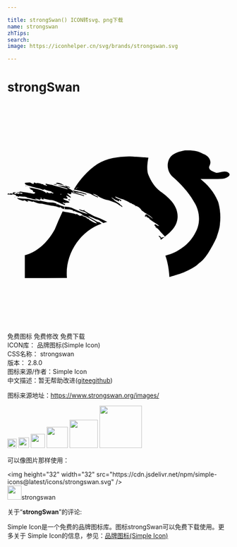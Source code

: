 ```yaml
---

title: strongSwan() ICON转svg、png下载
name: strongswan
zhTips: 
search: 
image: https://iconhelper.cn/svg/brands/strongswan.svg

---
```


# strongSwan  <small style="font-size: 60%;font-weight: 100"></small>

<div id="svg" class="svg-wrap">
<svg role="img" xmlns="http://www.w3.org/2000/svg" viewBox="0 0 24 24"><title>strongSwan icon</title><path d="M19.565 5.106a4.69 4.69 0 00-.236.006c-.074 0-.148 0-.221.007-.506.111-1.072.246-1.438.634-.552.631-.442 1.69.202 2.222.885.79 1.72 1.657 2.29 2.708.624.965.731 2.259.16 3.274-.63 1.283-1.887 2.18-3.26 2.515.38.998.437 2.3.437 2.3s1.157-.32 1.64-.537c.545-.263 1.117-.507 1.55-.943.434-.295.75-.724 1.035-1.163.32-.512.612-1.048.862-1.595.157-.492.347-.98.374-1.505a6.174 6.174 0 00-.169-2.283c-.378-1.016-1.09-1.875-1.93-2.545.772-.008 1.547.03 2.317-.019.432 0 1.253-.42.544-.754-.385-.12-.782.09-1.16.109-.315-.139-.973-.324-.725-.776.288-.598-.153-1.082-.69-1.277-.484-.278-1.032-.379-1.582-.378zm-6.419.66c-1.18.034-2.404.178-3.425.823-1.054.695-1.908 1.677-2.554 2.757.032-.004.06-.005.07.002.017.01.112.027.213.037.201.024 1.527.4 1.591.451.08.064.656.343.71.343.094 0 .057-.057-.07-.114-.267-.114-.499-.256-.428-.256.131 0 .36.101.542.24.198.154.733.383.979.42.269.037.962.303 1.14.43.088.068.22.152.286.189a.58.58 0 01.145.1c.037.058.078.038.06-.03-.01-.033-.067-.09-.13-.124-.064-.034-.108-.08-.101-.1.007-.021-.135-.129-.32-.236-.182-.108-.34-.226-.35-.26-.014-.03-.034-.057-.047-.057a.467.467 0 01-.131-.1c-.061-.058-.101-.102-.091-.102.023 0 .296.175.32.206.036.043.238.134.265.117.017-.01.054.01.088.048.08.087.097.084.148-.02l.04-.088.07.09c.055.068.078.081.098.044a.172.172 0 00.03-.08c0-.034-.17-.121-.42-.212a1.009 1.009 0 01-.185-.105c-.128-.1-.01-.087.242.03.118.051.303.122.414.152.111.03.25.078.303.101.296.135.384.178.511.263a.515.515 0 00.212.094c.037 0 .078.023.088.05.013.027.034.044.047.034.014-.01.08.02.148.067.067.044.121.071.121.057 0-.01.024.014.054.054.04.057.064.068.094.044.03-.027.06-.017.105.03.033.037.08.064.107.061.04-.01.347.296.347.347 0 .01.064.064.144.117.078.054.152.111.165.132.014.016.04.033.058.033.016 0 .104.054.195.118.087.064.168.114.178.118.044.003.33.222.42.323.125.134.058.097-.188-.101-.333-.273-.535-.36-.535-.232 0 .033-.023.07-.05.084-.047.017-.047.027.003.08.067.075.141.088.08.014-.05-.06-.003-.064.071-.007.03.024.047.057.04.08-.01.024.01.034.051.021.067-.017.242.118.242.185 0 .017.209.168.465.33.454.29.67.45.535.404a.494.494 0 00-.108-.02c-.024 0-.091-.038-.145-.085-.094-.077-.235-.087-.188-.013.01.017-.01.03-.044.03-.04.003-.024.02.05.06.081.044.098.071.071.098-.027.027-.017.047.04.081.044.02.095.06.108.084.014.027.05.047.078.047.027 0 .064.037.087.084.02.044.047.074.064.068.014-.01.034.01.047.047.01.033.148.192.303.35.158.158.286.306.286.323 0 .03-.222.094-.276.077-.017-.003-.027.007-.027.027s-.03.02-.074.003-.077-.04-.074-.057c.003-.047-.06-.101-.145-.121-.11-.03-.094.016.054.151.125.111.128.121.06.138a.09.09 0 01-.022.003c.032.037.063.073.093.111.755-.6 1.66-1.235 1.777-2.276.154-1.283-.886-2.277-1.854-2.94-.592-.432-1-1.091-1.279-1.759-.287-.61-.007-1.883-.007-1.883s-1.418-.112-2.085-.123zm-10.75 2.81a4.102 4.102 0 01-.282.017c-.233.014-.24.014-.223.094.01.054.06.105.155.148.135.068.976.303 1.397.394.12.027.232.06.252.077.064.05.249.071.262.03.01-.026.064-.016.165.031.121.057.441.145.586.158.02.003.043.03.057.064.013.03.07.067.128.08.057.01.097.038.09.058-.016.047-.198.027-.232-.024-.02-.03-.033-.03-.054.003-.023.034-.063.034-.201.003-.098-.023-.175-.053-.175-.07 0-.054-.064-.024-.084.04-.014.037-.037.06-.054.047-.017-.01-.024-.03-.014-.043.007-.017-.107-.091-.262-.165-.219-.111-.407-.165-.912-.276a7.444 7.444 0 00-.65-.121c-.01.01.041.047.115.087.108.06.114.067.037.05-.148-.03-.111.01.094.102.131.057.185.097.172.13-.02.051.047.129.097.119.071-.014.111.007.121.06.017.094-.11.145-.265.108a5.732 5.732 0 00-.23-.047c-.056-.007-.208-.037-.336-.06a3.065 3.065 0 00-.37-.055 1.693 1.693 0 01-.282-.04c-.115-.027-.155-.024-.175.01-.017.027-.088.04-.182.037-.084-.003-.151.01-.151.023 0 .017.127.03.286.03.279 0 .353.014.353.068 0 .05-.121.064-.222.02-.078-.03-.111-.03-.172.007-.064.044-.084.04-.158-.007-.077-.05-.09-.05-.108-.007-.02.057-.13.054-.235-.003-.057-.03-.047-.04.08-.06.172-.027.169-.04-.013-.064-.09-.01-.158 0-.202.033-.06.044-.06.048-.003.051.094 0 .03.067-.064.067a.432.432 0 01-.151-.033C.33 9.72.317 9.72.324 9.754c.01.047-.111.053-.226.01-.037-.017-.057-.017-.043 0 .013.013 0 .043-.03.067-.044.034-.034.04.077.04.074 0 .188.01.259.024.074.013.124.01.124-.01 0-.044.236-.024.367.033.074.034.104.064.09.105-.01.047-.002.054.041.03.04-.023.074-.017.115.02.05.044.074.047.158.01.057-.023.117-.026.144-.01.024.014.152.03.28.034.272.007.373.027.44.08.027.02.081.045.125.048.131.017.239.044.34.08.128.051.7.179.716.162.007-.007-.057-.034-.14-.057-.085-.024-.152-.057-.152-.078 0-.033.097-.02.346.058.142.043.165.047.182.003.01-.027.037-.05.064-.05.027 0 .047-.024.047-.055 0-.027-.013-.04-.034-.03-.016.01-.033.003-.033-.013 0-.02.023-.037.05-.037.03 0 .05.03.05.08 0 .068.02.081.139.101.077.014.148.014.158.003.01-.01-.007-.017-.037-.017s-.057-.016-.057-.033c0-.044-.007-.044.296.03.141.037.35.074.46.088.327.03.435.063.892.265.225.103.468.203.678.283.003-.035.008-.07.013-.106-.124-.046-.24-.106-.247-.136-.01-.04.007-.044.091-.017l.176.052c-.017-.116.406.02.454-.112.028-.076-.691-.282-.664-.372.026-.09.387.062.465-.026.06-.067-.181-.212-.12-.291.04-.053.413.237.468.185.07-.068-.413-.337-.36-.432.041-.072.285.115.372.057.136-.09-.04-.044.066-.17.02-.024.051-.032.09-.032.007-.016.016-.031.024-.047l.058.002c.071-.003.088-.01.051-.03a.327.327 0 00-.08-.027c.005-.007.008-.013.011-.02l.002-.003a25.609 25.609 0 00-.68-.443l-.043-.013a2.61 2.61 0 00-.673-.115c-.333-.017-.333-.017-.152.027.438.101.976.28.976.32 0 .027-.023.037-.057.027-.4-.122-1.38-.39-1.42-.39a.148.148 0 01-.09-.034c-.02-.02-.139-.047-.27-.064a3.189 3.189 0 01-.377-.07c-.077-.025-.148-.038-.158-.028-.037.034.024.121.094.142.058.013.064.026.034.057-.03.03-.054.03-.098-.007-.03-.027-.063-.044-.07-.037-.03.027-.209-.037-.226-.081-.013-.037-.043-.044-.09-.03-.04.013-.081.007-.095-.014-.03-.047-.508-.138-.508-.097 0 .043-.212-.003-.242-.054-.03-.04-.094.03-.094.104 0 .064-.067.054-.242-.04a.603.603 0 00-.202-.078zm4.004.475c.322.097.377.105.377.057 0-.028-.35-.146-.632-.214.082.049.168.102.255.157zm-.255-.157c-.223-.134-.411-.236-.478-.244a.982.982 0 01-.212-.037c-.034-.02-.226.024-.226.054 0 .02.199.067.841.209l.075.018zm.935.6c.077.051.136.092.148.101.013.01.043.031.083.055l.155.007c.243.01.431.044.673.115.364.11.42.12.42.07 0-.03-.416-.168-.706-.232-.399-.088-.627-.139-.742-.17l-.03.053zm.23.156c-.16-.007-.14 0 .005.035l.095.023-.1-.058zm.1.058l.04.02c-.047.027-.29-.109-.437-.109l-.033.062c.304.079.947.257 1.254.35.033.01.057 0 .057-.027 0-.037-.464-.193-.88-.296zm-2.31-.95h-.038c-.03.002-.054.006-.065.013-.047.027.148.068.316.068.07-.003.088-.01.05-.03a.761.761 0 00-.264-.05zm-3.104.148c-.02 0-.024.014-.014.034.01.017.037.033.054.033.02 0 .024-.016.014-.033a.069.069 0 00-.054-.034zm.21.07H2.18c-.037 0-.047.01-.02.021.023.01.053.007.063-.003.01-.008.001-.015-.019-.017zm5.434.136c.005 0 .009 0 .013.003l-.096.045-.01-.005c-.058.042-.118.1-.148.1-.033 0 .067-.133.148-.1.033-.025.066-.044.093-.043zm-1.852.702c.027 0 .04.014.03.034-.01.017-.034.034-.054.034-.017 0-.03-.017-.03-.034 0-.02.023-.034.054-.034zm-4.962.34H.8c-.037 0-.047.01-.02.02.024.01.054.008.064-.002.01-.008.001-.015-.02-.017zm.214.088l.064.07c.034.04.094.081.135.091.037.014.151.054.245.091.145.057.195.06.283.03.084-.03.121-.026.161.007a.65.65 0 00.3.125c.047 0 .04-.014-.024-.064l-.08-.06.14.01a.396.396 0 01.193.05c.027.02.047.027.047.014 0-.014.02-.01.043.007.068.053.189.074.202.033.007-.023.078-.007.195.05.202.095.475.162.663.162.068 0 .232.024.36.054.39.088.693.145.963.182.144.02.346.067.454.104.252.088.323.101.3.06-.014-.016.002-.03.03-.03.03 0 .053.024.053.05 0 .031.02.041.058.028.037-.014.047-.01.03.017-.02.037.017.057.09.043.014 0 .024.01.024.027s.037.037.084.044a.16.16 0 00.06.003l-.024-.003.104-.213c-.07-.04-.18-.085-.305-.12a2.323 2.323 0 01-.33-.132c-.093-.047-.164-.067-.178-.047a.07.07 0 01-.057.034c-.023 0-.02-.017.003-.047.057-.067-.249-.165-.552-.172a4.065 4.065 0 01-.972-.141c-.212-.057-.34-.074-.353-.05-.014.02-.148.007-.39-.044-.202-.04-.438-.084-.522-.094a1.307 1.307 0 01-.202-.037A2.442 2.442 0 002 10.337a7.809 7.809 0 01-.791-.068zm5.153.981l.003.002c-.002.064 0 .128.003.192a.057.057 0 01-.031-.007c-.017-.01-.03-.003-.03.014 0 .008-.01.014-.024.017.142.019.283.03.444.035.303.007.609.104.552.171-.024.03-.027.047-.003.047a.07.07 0 00.057-.033c.013-.02.084 0 .178.047.088.043.236.104.33.13.212.061.383.149.383.193 0 .016.024.023.051.013.027-.013.05-.003.05.017 0 .047-.161.114-.205.084-.017-.01-.03-.003-.03.013 0 .017-.037.024-.084.014-.047-.007-.084-.027-.084-.044 0-.017-.01-.027-.024-.027-.074.014-.11-.007-.09-.044.016-.026.006-.03-.03-.016-.038.013-.058.003-.058-.027 0-.027-.024-.05-.054-.05-.027 0-.044.013-.03.03.023.04-.047.027-.3-.061a2.926 2.926 0 00-.454-.104c-.217-.03-.458-.074-.746-.135-.3.636-.585 1.279-.848 1.932-1.36 2.488-3.238 2.791-3.238 2.791v2.477c1.517-.004 3.034-.009 4.55-.016-.24-2.505 1.376-5.035 3.753-5.863a1.382 1.382 0 01-.177-.103c-.064-.044-.145-.07-.178-.06-.04.01-.165-.048-.323-.145a7.318 7.318 0 00-.306-.182 5.993 5.993 0 01-.505-.326c.08 0 .501.151.69.249.13.067.269.12.31.12a.48.48 0 01.191.075c.067.044.219.138.336.212.056.034.107.067.146.094.14-.047.283-.09.426-.125-.08-.036-.244-.116-.417-.198a6.752 6.752 0 00-.656-.276 3.048 3.048 0 01-.488-.212 10.887 10.887 0 00-.343-.182c-.07-.03-.192-.1-.27-.151a2.275 2.275 0 00-.235-.138c-.067-.027-.087-.054-.07-.094.017-.044.01-.05-.027-.027-.07.044-.121.044-.232.01l-.206-.06c-.084-.027-.1-.024-.09.016.01.047.289.169.447.195.067.01.209.085.42.222.065.04.088.064.051.051a4.883 4.883 0 00-.269-.08 9.769 9.769 0 01-1.094-.428c-.457-.202-.565-.236-.891-.266a3.413 3.413 0 01-.206-.032l-.025.05zm.421-.842l-.043.084c.065.03.182.034.196-.003.007-.02-.034-.047-.091-.057a.269.269 0 01-.062-.023zm1.529 1.754c.03 0 .092.024.249.076.212.074.366.155.992.529.057.033.145.1.199.148l.097.084h-.09c-.145 0-.811-.367-.811-.448 0-.02-.027-.043-.064-.05-.04-.01-.054 0-.037.027.02.03.007.03-.047.003-.081-.044-.098-.088-.02-.057.026.01.05.003.05-.014 0-.02-.03-.034-.067-.034-.037 0-.068-.016-.068-.033 0-.02-.02-.034-.04-.034a.82.82 0 01-.178-.067.844.844 0 00-.179-.068c-.023 0-.033-.016-.023-.033.012-.02.014-.03.037-.03z"/></svg>
</div>
<detail full-name='strongswan'></detail>

<div class="detail-page">
<p>
<span><span class="badge-success badge">免费图标</span> <span class="badge-success badge">免费修改</span>  <span class="badge-success badge">免费下载</span> </span>
<br/>
<span>
ICON库：
<span class="badge-secondary badge">品牌图标(Simple Icon)</span> 
</span>
<br/>
<span>
CSS名称：
<span class="badge-secondary badge">strongswan</span> 
</span>

<br/>
<span>
版本：
<span class="badge-secondary badge">2.8.0</span> 
</span>
<br/>
<span>图标来源/作者：<span class="badge-light badge">Simple Icon</span></span> 
<br/>
<span class="zh-detail">中文描述：暂无<span class="help-link"><span>帮助改进</span>(<a href="https://gitee.com/liuwave/icon-helper/edit/master/json/brands/strongswan.json" target="_blank" rel="noopener noreferrer">gitee</a><a href="https://github.com/liuwave/icon-helper/edit/master/json/brands/strongswan.json" target="_blank" rel="noopener noreferrer">github</a></span>)</span><br/>
</p>
</div><div class="description description alert alert-light"><p>图标来源地址：<a href="https://www.strongswan.org/images/" target="_blank" rel="noopener noreferrer">https://www.strongswan.org/images/</a></p></div>
<div class="alert alert-dark">
<img height="21" width="21" src="https://cdn.jsdelivr.net/npm/simple-icons@latest/icons/strongswan.svg" />
<img height="24" width="24" src="https://cdn.jsdelivr.net/npm/simple-icons@latest/icons/strongswan.svg" />
<img height="32" width="32" src="https://cdn.jsdelivr.net/npm/simple-icons@latest/icons/strongswan.svg" />
<img height="48" width="48" src="https://cdn.jsdelivr.net/npm/simple-icons@latest/icons/strongswan.svg" />
<img height="64" width="64" src="https://cdn.jsdelivr.net/npm/simple-icons@latest/icons/strongswan.svg" />
<img height="96" width="96" src="https://cdn.jsdelivr.net/npm/simple-icons@latest/icons/strongswan.svg" />

</div>
<div>
  <p>可以像图片那样使用：    
  </p>
  <div class="alert alert-primary" style="font-size: 14px">
    &lt;img height="32" width="32" src="https://cdn.jsdelivr.net/npm/simple-icons@latest/icons/strongswan.svg" /&gt;
    <copy-btn content='<img height="32" width="32" src="https://cdn.jsdelivr.net/npm/simple-icons@latest/icons/strongswan.svg" />'></copy-btn>
  </div>
  <div class="alert alert-secondary">
    <img height="32" width="32" src="https://cdn.jsdelivr.net/npm/simple-icons@latest/icons/strongswan.svg" />strongswan
    <copy-btn content="strongswan" btn-title="复制图标名称"></copy-btn>
  </div>
</div>
<div class="icon-detail__container">
<p>关于“<b>strongSwan</b>”的评论:</p>
</div>
<Vssue title="关于“strongSwan”的评论" />
<div><p>Simple Icon是一个免费的品牌图标库。图标strongSwan可以免费下载使用。更多关于  Simple Icon的信息，参见：<a target="_blank" href="https://iconhelper.cn/brands.html">品牌图标(Simple Icon)</a>
</p></div>

